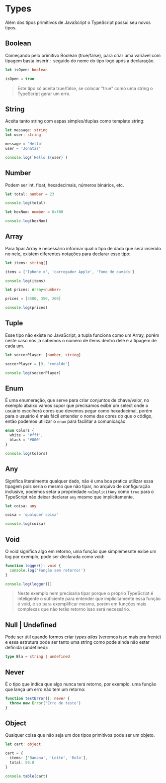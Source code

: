# Types

Além dos tipos primitivos de JavaScript o TypeScript possui seu novos tipos.

## Boolean

Começando pelo primitivo Boolean (true/false), para criar uma variável com tipagem basta inserir `:` seguido do nome do tipo logo após a declaração.

```ts
let isOpen: boolean

isOpen = true
```

> Este tipo só aceita true/false, se colocar "true" como uma string o TypeScript gerar um erro.

## String

Aceita tanto string com aspas simples/duplas como template string:

```ts
let message: string
let user: string

message = 'Hello'
user = 'Jonatas'

console.log(`Hello ${user}`)
```

## Number

Podem ser int, float, hexadecimais, números binários, etc.

```ts
let total: number = 23

console.log(total)

let hexNum: number = 0xf00

console.log(hexNum)
```

## Array

Para tipar Array é necessário informar qual o tipo de dado que será inserido no nele, existem diferentes notações para declarar esse tipo:

```ts
let items: string[]

items = ['Iphone x', 'carregador Apple', 'Fone de ouvido']

console.log(items)

let prices: Array<number>

prices = [3500, 350, 200]

console.log(prices)
```

## Tuple

Esse tipo não existe no JavaScript, a tupla funciona como um Array, porém neste caso nós já sabemos o número de items dentro dele e a tipagem de cada um.

```ts
let soccerPlayer: [number, string]

soccerPlayer = [9, 'ronaldo']

console.log(soccerPlayer)
```

## Enum

É uma enumeração, que serve para criar conjuntos de chave/valor, no exemplo abaixo vamos supor que precisamos exibir um select onde o usuário escolherá cores que devemos pegar como hexadecimal, porém para o usuário é mais fácil entender o nome das cores do que o código, então podemos utilizar o `enum` para facilitar a comunicação:

```ts
enum Colors {
  white = '#fff',
  black = '#000'
}

console.log(Colors)
```

## Any

Significa literalmente qualquer dado, não é uma boa pratica utilizar essa tipagem pois seria o mesmo que não tipar, no arquivo de configuração inclusive, podemos setar a propriedade `noImplicitAny` como `true` para o TypeScript não deixar declarar `any` mesmo que implícitamente.

```ts
let coisa: any

coisa = 'qualquer coisa'

console.log(coisa)
```

## Void

O void significa algo em retorno, uma função que simplemesnte exibe um log por exemplo, pode ser declarada como void:

```ts
function logger(): void {
  console.log('Função sem retorno!')
}

console.log(logger())
```

> Neste exemplo nem precisaria tipar porque o próprio TypeScript é inteligente o suficiente para entender que implicitamente essa função é void, é só para exemplificar mesmo, porém em funções mais complexas que não terão retorno isso será necessário.

## Null | Undefined

Pode ser útil quando formos criar _types alias_ (veremos isso mais pra frente) e essa estrutura pode ser tanto uma string como pode ainda não estar definida (undefined):

```ts
type Bla = string | undefined
```

## Never

É o tipo que indica que algo nunca terá retorno, por exemplo, uma função que lança um erro não tem um retorno:

```ts
function testError(): never {
  throw new Error('Erro de teste')
}
```

## Object

Qualquer coisa que não seja um dos tipos primitivos pode ser um objeto.

```ts
let cart: object

cart = {
  items: ['Banana', 'Leite', 'Bolo'],
  total: 50.0
}

console.table(cart)
```
